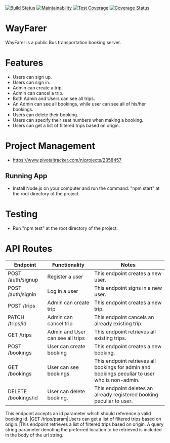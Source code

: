 [![Build Status](https://travis-ci.com/Realtime-josh/WayFarer.svg?branch=develop)](https://travis-ci.com/Realtime-josh/WayFarer)
[![Maintainability](https://api.codeclimate.com/v1/badges/a0486eea2f1e5fa4df8e/maintainability)](https://codeclimate.com/github/Realtime-josh/WayFarer)
[![Test Coverage](https://api.codeclimate.com/v1/badges/a0486eea2f1e5fa4df8e/test_coverage)](https://codeclimate.com/github/Realtime-josh/WayFarer/test_coverage)
[![Coverage Status](https://coveralls.io/repos/github/Realtime-josh/WayFarer/badge.svg?branch=develop)](https://coveralls.io/github/Realtime-josh/WayFarer?branch=develop)
# WayFarer 
WayFarer is a public Bus transportation booking server.

# Features
* Users can sign up.
* Users can sign in.
* Admin can create a trip.
* Admin can cancel a trip.
* Both Admin and Users can see all trips.
* An Admin can see all bookings, while user can see all of his/her bookings.
* Users can delete their booking.
* Users can specify their seat numbers when making a booking.
* Users can get a list of filtered trips based on origin.

# Project Management
* https://www.pivotaltracker.com/n/projects/2358457
## Running App
* Install Node.js on your computer and run the command: "npm start" at the root directory of the project.
# Testing
* Run "npm test" at the root directory of the project.
# API Routes
| Endpoint  | Functionality | Notes |
| ------------- | ------------- |------------- |
|POST /auth/signup|Register a user |This endpoint creates a new user.
|POST /auth/signin|Log in a user |This endpoint signs in a new user.
|POST /trips|Admin can create trip |This endpoint creates a new trip.
|PATCH /trips/id|Admin can cancel trip |This endpoint cancels an already existing trip.
|GET /trips|Admin and User can see all trips |This endpoint retrieves all existing trips.
|POST /bookings|User can create booking |This endpoint creates a new booking.
|GET /bookings|User can see bookings. |This endpoint retrieves all bookings for admin and bookings peculiar to user who is non-admin.
|DELETE /bookings/id|User can delete booking. |This endpoint deletes an already registered booking peculiar to user.
This endpoint accepts an id parameter which should reference a valid booking id.
|GET /trips/param|Users can get a list of filtered trips based on origin.|This endpoint retrieves a list of filtered trips based on origin. A query string parameter denoting the preferred location to be retrieved is included in the body of the url string.

